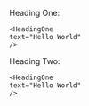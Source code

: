 Heading One:

```
<HeadingOne
text="Hello World"
/>
```

Heading Two:


```
<HeadingOne
text="Hello World"
/>

```